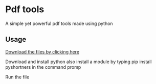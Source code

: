 # Pdf tools
A simple yet powerful pdf tools made using python

## Usage

<a href="https://github.com/Vishistt/pdf-tools/archive/refs/heads/main.zip">Download the files by clicking here</a>


Download and install python
also install a module by typing pip install pyshortners in the command promp

Run the file
